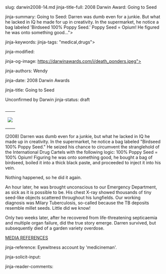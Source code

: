 slug: darwin2008-14.md
jinja-title-full: 2008 Darwin Award: Going to Seed

jinja-summary: Going to Seed: Darren was dumb even for a junkie. But what he lacked in IQ he made for up in creativity. In the supermarket, he notice a bag labeled 'Birdseed 100% Poppy Seed.' Poppy Seed = Opium! He figured he was onto something good...">

jinja-keywords:
jinja-tags: "medical,drugs">

jinja-modified:

jinja-og-image: https://darwinawards.com/i/death_ponders.jpeg">

jinja-authors: Wendy

jinja-date: 2008 Darwin Awards


jinja-title: Going to Seed

Unconfirmed by Darwin
jinja-status: draft
<TABLE border=0 align=right><TR><TD align=center>

<A href="/cgi/search.pl?keywords=category%3Dmedical&swishindex=stories.data&show_description=yes&maxdisplay=10&maxresults=50"><IMG src="/i/icon/medical.jpg" border=0></A>

</TD></TR></TABLE>

(2008) Darren was dumb even for a junkie, but what he lacked in IQ he made
up in creativity. In the supermarket, he notice a bag labeled
"Birdseed 100% Poppy Seed." He seized his chance to circumvent the
stranglehold of the International Drug Cartels with the following logic:
100% Poppy Seed = 100% Opium! Figuring he was onto something good, he
bought a bag of birdseed, boiled it into a thick black paste, and proceeded
to inject it into his vein.

Nothing happened, so he did it again.

An hour later, he was brought unconscious to our Emergency Department, as
sick as it is possible to be. His chest X-ray showed thousands of tiny
seed-like objects scattered throughout his lungfields. Our working
diagnosis was Milary Tuberculosis, so-called because the TB deposits
resemble millet seeds. Little did we know!

Only two weeks later, after he recovered from life-threatening septicaemia
and multiple organ failure, did the true story emerge.	Darren survived,
but subsequently died of a garden variety overdose.

<A href="http://darwinawards.com/slush/200804/pending20080404-020611.html">MEDIA REFERENCES</A>

jinja-reference: Eyewitness account by 'medicineman'.

jinja-solicit-input:

jinja-reader-comments:



<!--#include file=nav_2008.html -->


